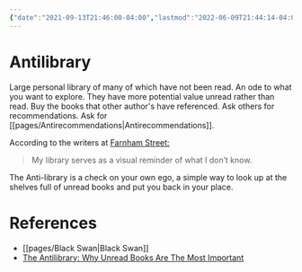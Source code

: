 ```yaml
---
{"date":"2021-09-13T21:46:00-04:00","lastmod":"2022-06-09T21:44:14-04:00","dg-publish":true,"dg-permalink":"antilibrary","permalink":"/antilibrary/","dgHomeLink":true,"dgPassFrontmatter":true}
---
```


# Antilibrary

Large personal library of many of which have not been read. An ode to what you want to explore. They have more potential value unread rather than read. Buy the books that other author's have referenced. Ask others for recommendations. Ask for [[pages/Antirecommendations|Antirecommendations]].

According to the writers at [Farnham Street:](https://fs.blog/the-antilibrary/)

>  My library serves as a visual reminder of what I don’t know.

The Anti-library is a check on your own ego, a simple way to look up at the shelves full of unread books and put you back in your place.

# References
- [[pages/Black Swan|Black Swan]]
- [The Antilibrary: Why Unread Books Are The Most Important](https://fs.blog/the-antilibrary/)
